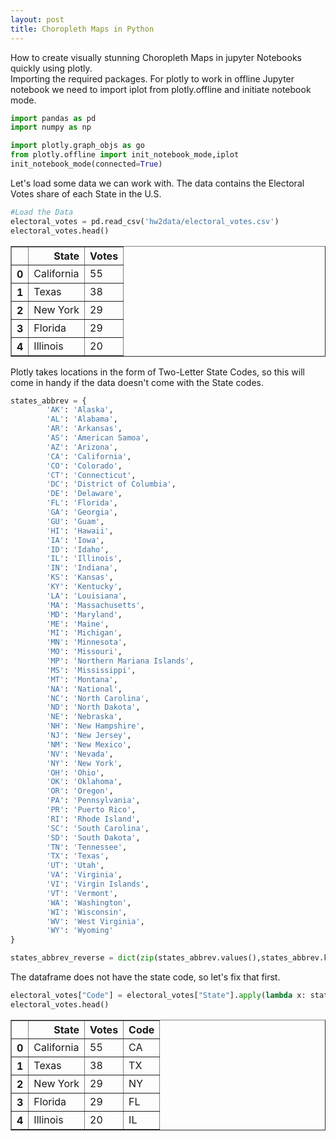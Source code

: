 ```yaml
---
layout: post
title: Choropleth Maps in Python
---
```


How to create visually stunning Choropleth Maps in jupyter Notebooks quickly using plotly.  
Importing the required packages. For plotly to work in offline Jupyter notebook we need to import iplot from plotly.offline and initiate notebook mode.  

```python
import pandas as pd
import numpy as np

import plotly.graph_objs as go 
from plotly.offline import init_notebook_mode,iplot
init_notebook_mode(connected=True) 
```

Let's load some data we can work with. The data contains the Electoral Votes share of each State in the U.S.

```python
#Load the Data
electoral_votes = pd.read_csv('hw2data/electoral_votes.csv')
electoral_votes.head()
```



<div>
<style>
    .dataframe thead tr:only-child th {
        text-align: right;
    }

   .dataframe thead th {
        text-align: left;
    }

    .dataframe tbody tr th {
        vertical-align: top;
    }
</style>   

<table border="1" class="dataframe">
  <thead>
    <tr style="text-align: right;">
      <th></th>
      <th>State</th>
      <th>Votes</th>
    </tr>
  </thead>
  <tbody>
    <tr>
      <th>0</th>
      <td>California</td>
      <td>55</td>
    </tr>
    <tr>
      <th>1</th>
      <td>Texas</td>
      <td>38</td>
    </tr>
    <tr>
      <th>2</th>
      <td>New York</td>
      <td>29</td>
    </tr>
    <tr>
      <th>3</th>
      <td>Florida</td>
      <td>29</td>
    </tr>
    <tr>
      <th>4</th>
      <td>Illinois</td>
      <td>20</td>
    </tr>
  </tbody>
</table>
</div>  


Plotly takes locations in the form of Two-Letter State Codes, so this will come in handy if the data doesn't come with the State codes.
```python
states_abbrev = {
        'AK': 'Alaska',
        'AL': 'Alabama',
        'AR': 'Arkansas',
        'AS': 'American Samoa',
        'AZ': 'Arizona',
        'CA': 'California',
        'CO': 'Colorado',
        'CT': 'Connecticut',
        'DC': 'District of Columbia',
        'DE': 'Delaware',
        'FL': 'Florida',
        'GA': 'Georgia',
        'GU': 'Guam',
        'HI': 'Hawaii',
        'IA': 'Iowa',
        'ID': 'Idaho',
        'IL': 'Illinois',
        'IN': 'Indiana',
        'KS': 'Kansas',
        'KY': 'Kentucky',
        'LA': 'Louisiana',
        'MA': 'Massachusetts',
        'MD': 'Maryland',
        'ME': 'Maine',
        'MI': 'Michigan',
        'MN': 'Minnesota',
        'MO': 'Missouri',
        'MP': 'Northern Mariana Islands',
        'MS': 'Mississippi',
        'MT': 'Montana',
        'NA': 'National',
        'NC': 'North Carolina',
        'ND': 'North Dakota',
        'NE': 'Nebraska',
        'NH': 'New Hampshire',
        'NJ': 'New Jersey',
        'NM': 'New Mexico',
        'NV': 'Nevada',
        'NY': 'New York',
        'OH': 'Ohio',
        'OK': 'Oklahoma',
        'OR': 'Oregon',
        'PA': 'Pennsylvania',
        'PR': 'Puerto Rico',
        'RI': 'Rhode Island',
        'SC': 'South Carolina',
        'SD': 'South Dakota',
        'TN': 'Tennessee',
        'TX': 'Texas',
        'UT': 'Utah',
        'VA': 'Virginia',
        'VI': 'Virgin Islands',
        'VT': 'Vermont',
        'WA': 'Washington',
        'WI': 'Wisconsin',
        'WV': 'West Virginia',
        'WY': 'Wyoming'
}

states_abbrev_reverse = dict(zip(states_abbrev.values(),states_abbrev.keys()))
```
The dataframe does not have the state code, so let's fix that first.  

```python
electoral_votes["Code"] = electoral_votes["State"].apply(lambda x: states_abbrev_reverse[x])
electoral_votes.head()
```


<div>
<style>
    .dataframe thead tr:only-child th {
        text-align: right;
    }
    .dataframe thead th {
        text-align: left;
    }

   .dataframe tbody tr th {
        vertical-align: top;
    }
</style>  

<table border="1" class="dataframe">
  <thead>
    <tr style="text-align: right;">
      <th></th>
      <th>State</th>
      <th>Votes</th>
      <th>Code</th>
    </tr>
  </thead>
  <tbody>
    <tr>
      <th>0</th>
      <td>California</td>
      <td>55</td>
      <td>CA</td>
    </tr>
    <tr>
      <th>1</th>
      <td>Texas</td>
      <td>38</td>
      <td>TX</td>
    </tr>
    <tr>
      <th>2</th>
      <td>New York</td>
      <td>29</td>
      <td>NY</td>
    </tr>
    <tr>
      <th>3</th>
      <td>Florida</td>
      <td>29</td>
      <td>FL</td>
    </tr>
    <tr>
      <th>4</th>
      <td>Illinois</td>
      <td>20</td>
      <td>IL</td>
    </tr>
  </tbody>
</table>
</div>

